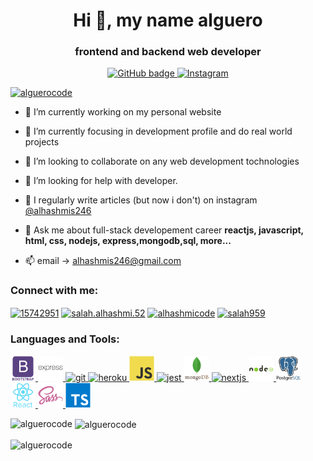 <h1 align="center">Hi 👋, my name alguero</h1>
<h3 align="center">frontend and backend web developer</h3>

<p align="center">
  <a href="https://github.com/alguerocode?tab=followers">
    <img src="https://img.shields.io/github/followers/alguerocode?label=Followers&logo=GitHub&style=for-the-badge" alt="GitHub badge" />
  </a>
  <a href="https://instagram.com/alhashmis246" target="blank"><img alt="Instagram" src="https://img.shields.io/badge/alguerocode-%23E4405F.svg?style=for-the-badge&logo=Instagram&logoColor=white"/>
 </a>

</p>



 
<p align="left"> <a href="https://github.com/ryo-ma/github-profile-trophy"><img src="https://github-profile-trophy.vercel.app/?username=alguerocode" alt="alguerocode" /></a> </p>

- 🔭 I’m currently working on my personal website

- 🌱 I’m currently focusing in development profile and do real world projects

- 👯 I’m looking to collaborate on any web development tochnologies

- 🤝 I’m looking for help with developer. 

- 📝 I regularly write articles (but now i don't) on instagram [@alhashmis246](https://www.instagram.com/alhashmis246/)

- 💬 Ask me about full-stack developement career **reactjs, javascript, html, css, nodejs, express,mongodb,sql, more...**

- 📫 email -> alhashmis246@gmail.com

<h3 align="left">Connect with me:</h3>
<p align="left">
<a href="https://stackoverflow.com/users/15742951" target="blank"><img align="center" src="https://raw.githubusercontent.com/rahuldkjain/github-profile-readme-generator/master/src/images/icons/Social/stack-overflow.svg" alt="15742951" height="30" width="40" /></a>
<a href="https://fb.com/salah.alhashmi.52" target="blank"><img align="center" src="https://raw.githubusercontent.com/rahuldkjain/github-profile-readme-generator/master/src/images/icons/Social/facebook.svg" alt="salah.alhashmi.52" height="30" width="40" /></a>
<a href="https://instagram.com/alhashmicode" target="blank"><img align="center" src="https://raw.githubusercontent.com/rahuldkjain/github-profile-readme-generator/master/src/images/icons/Social/instagram.svg" alt="alhashmicode" height="30" width="40" /></a>
<a href="https://www.leetcode.com/salah959" target="blank"><img align="center" src="https://raw.githubusercontent.com/rahuldkjain/github-profile-readme-generator/master/src/images/icons/Social/leet-code.svg" alt="salah959" height="30" width="40" /></a>
</p>

<h3 align="left">Languages and Tools:</h3>
<p align="left"> <a href="https://getbootstrap.com" target="_blank"> <img src="https://raw.githubusercontent.com/devicons/devicon/master/icons/bootstrap/bootstrap-plain-wordmark.svg" alt="bootstrap" width="40" height="40"/> </a> <a href="https://expressjs.com" target="_blank"> <img src="https://raw.githubusercontent.com/devicons/devicon/master/icons/express/express-original-wordmark.svg" alt="express" width="40" height="40"/> </a> <a href="https://git-scm.com/" target="_blank"> <img src="https://www.vectorlogo.zone/logos/git-scm/git-scm-icon.svg" alt="git" width="40" height="40"/> </a> <a href="https://heroku.com" target="_blank"> <img src="https://www.vectorlogo.zone/logos/heroku/heroku-icon.svg" alt="heroku" width="40" height="40"/> </a> <a href="https://developer.mozilla.org/en-US/docs/Web/JavaScript" target="_blank"> <img src="https://raw.githubusercontent.com/devicons/devicon/master/icons/javascript/javascript-original.svg" alt="javascript" width="40" height="40"/> </a> <a href="https://jestjs.io" target="_blank"> <img src="https://www.vectorlogo.zone/logos/jestjsio/jestjsio-icon.svg" alt="jest" width="40" height="40"/> </a> <a href="https://www.mongodb.com/" target="_blank"> <img src="https://raw.githubusercontent.com/devicons/devicon/master/icons/mongodb/mongodb-original-wordmark.svg" alt="mongodb" width="40" height="40"/> </a> <a href="https://nextjs.org/" target="_blank"> <img src="https://cdn.worldvectorlogo.com/logos/nextjs-3.svg" alt="nextjs" width="40" height="40"/> </a> <a href="https://nodejs.org" target="_blank"> <img src="https://raw.githubusercontent.com/devicons/devicon/master/icons/nodejs/nodejs-original-wordmark.svg" alt="nodejs" width="40" height="40"/> </a> <a href="https://www.postgresql.org" target="_blank"> <img src="https://raw.githubusercontent.com/devicons/devicon/master/icons/postgresql/postgresql-original-wordmark.svg" alt="postgresql" width="40" height="40"/> </a> <a href="https://reactjs.org/" target="_blank"> <img src="https://raw.githubusercontent.com/devicons/devicon/master/icons/react/react-original-wordmark.svg" alt="react" width="40" height="40"/> </a> <a href="https://sass-lang.com" target="_blank"> <img src="https://raw.githubusercontent.com/devicons/devicon/master/icons/sass/sass-original.svg" alt="sass" width="40" height="40"/> </a> <a href="https://www.typescriptlang.org/" target="_blank"> <img src="https://raw.githubusercontent.com/devicons/devicon/master/icons/typescript/typescript-original.svg" alt="typescript" width="40" height="40"/> </a> </p>

<p><img align="left" src="https://github-readme-stats.vercel.app/api/top-langs?username=alguerocode&show_icons=true&locale=en&layout=compact" alt="alguerocode" /></p>

<p>&nbsp;<img align="center" src="https://github-readme-stats.vercel.app/api?username=alguerocode&show_icons=true&locale=en" alt="alguerocode" /></p>

<p><img align="center" src="https://github-readme-streak-stats.herokuapp.com/?user=alguerocode&" alt="alguerocode" /></p>

